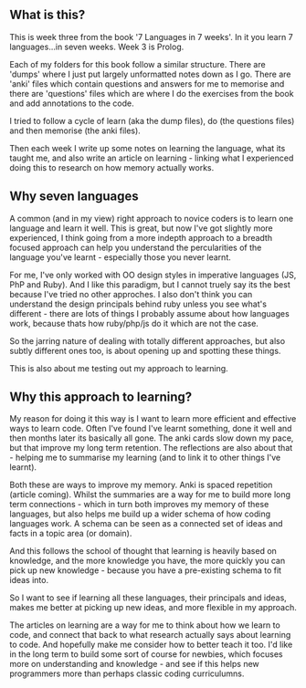 ## What is this?

This is week three from the book '7 Languages in 7 weeks'. In it you learn 7 languages...in seven weeks. 
Week 3 is Prolog.

Each of my folders for this book follow a similar structure. There are 'dumps' where I just put largely unformatted notes down as I go. There are 'anki' files which contain questions and answers for me to memorise and there are 'questions' files which are where I do the exercises from the book and add annotations to the code. 

I tried to follow a cycle of learn (aka the dump files), do (the questions files) and then memorise (the anki files). 

Then each week I write up some notes on learning the language, what its taught me, and also write an article on learning - linking what I experienced doing this to research on how memory actually works. 

## Why seven languages

A common (and in my view) right approach to novice coders is to learn one language and learn it well. This is great, but now I've got slightly more experienced, I think going from a more indepth approach to a breadth focused approach can help you understand the percularities of the language you've learnt - especially those you never learnt. 

For me, I've only worked with OO design styles in imperative languages (JS, PhP and Ruby). And I like this paradigm, but I cannot truely say its the best because I've tried no other approches. I also don't think you can understand the design principals behind ruby unless you see what's different - there are lots of things I probably assume about how languages work, because thats how ruby/php/js do it which are not the case. 

So the jarring nature of dealing with totally different approaches, but also subtly different ones too, is about opening up and spotting these things.

This is also about me testing out my approach to learning.

## Why this approach to learning?

My reason for doing it this way is I want to learn more efficient and effective ways to learn code. Often I've found I've learnt something, done it well and then months later its basically all gone. The anki cards slow down my pace, but that improve my long term retention. The reflections are also about that - helping me to summarise my learning (and to link it to other things I've learnt). 

Both these are ways to improve my memory. Anki is spaced repetition (article coming). Whilst the summaries are a way for me to build more long term connections - which in turn both improves my memory of these languages, but also helps me build up a wider schema of how coding languages work. A schema can be seen as a connected set of ideas and facts in a topic area (or domain). 

And this follows the school of thought that learning is heavily based on knowledge, and the more knowledge you have, the more quickly you can pick up new knowledge - because you have a pre-existing schema to fit ideas into.

So I want to see if learning all these languages, their principals and ideas, makes me better at picking up new ideas, and more flexible in my approach. 

The articles on learning are a way for me to think about how we learn to code, and connect that back to what research actually says about learning to code. And hopefully make me consider how to better teach it too. I'd like in the long term to build some sort of course for newbies, which focuses more on understanding and knowledge - and see if this helps new programmers more than perhaps classic coding curriculumns.

